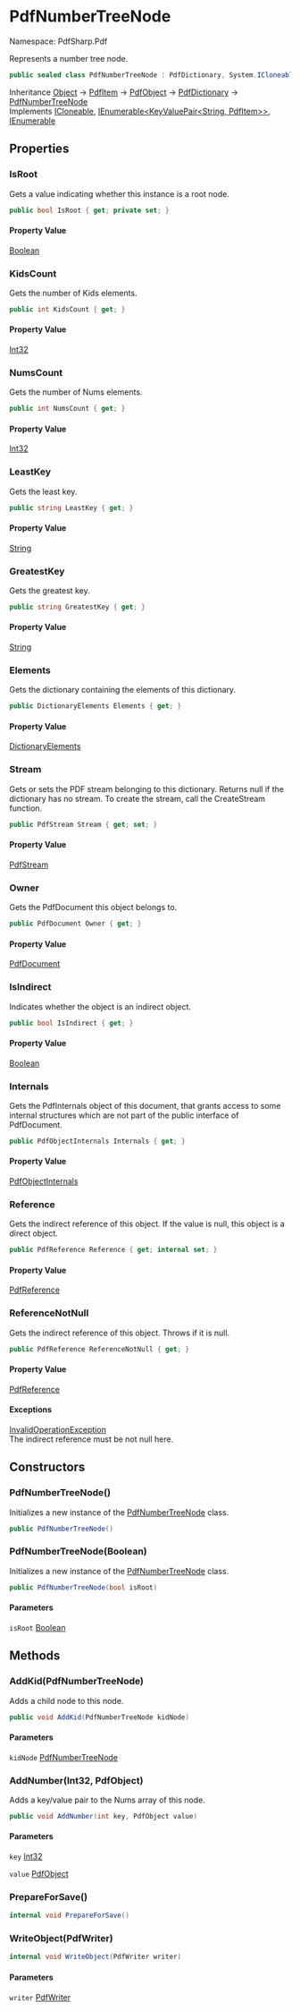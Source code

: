 # PdfNumberTreeNode

Namespace: PdfSharp.Pdf

Represents a number tree node.

```csharp
public sealed class PdfNumberTreeNode : PdfDictionary, System.ICloneable, System.Collections.Generic.IEnumerable`1[[System.Collections.Generic.KeyValuePair`2[[System.String, System.Private.CoreLib, Version=6.0.0.0, Culture=neutral, PublicKeyToken=7cec85d7bea7798e],[PdfSharp.Pdf.PdfItem, PdfSharp, Version=0.1.3.0, Culture=neutral, PublicKeyToken=null]], System.Private.CoreLib, Version=6.0.0.0, Culture=neutral, PublicKeyToken=7cec85d7bea7798e]], System.Collections.IEnumerable
```

Inheritance [Object](https://docs.microsoft.com/en-us/dotnet/api/system.object) → [PdfItem](./pdfsharp.pdf.pdfitem) → [PdfObject](./pdfsharp.pdf.pdfobject) → [PdfDictionary](./pdfsharp.pdf.pdfdictionary) → [PdfNumberTreeNode](./pdfsharp.pdf.pdfnumbertreenode)<br>
Implements [ICloneable](https://docs.microsoft.com/en-us/dotnet/api/system.icloneable), [IEnumerable&lt;KeyValuePair&lt;String, PdfItem&gt;&gt;](https://docs.microsoft.com/en-us/dotnet/api/system.collections.generic.ienumerable-1), [IEnumerable](https://docs.microsoft.com/en-us/dotnet/api/system.collections.ienumerable)

## Properties

### **IsRoot**

Gets a value indicating whether this instance is a root node.

```csharp
public bool IsRoot { get; private set; }
```

#### Property Value

[Boolean](https://docs.microsoft.com/en-us/dotnet/api/system.boolean)<br>

### **KidsCount**

Gets the number of Kids elements.

```csharp
public int KidsCount { get; }
```

#### Property Value

[Int32](https://docs.microsoft.com/en-us/dotnet/api/system.int32)<br>

### **NumsCount**

Gets the number of Nums elements.

```csharp
public int NumsCount { get; }
```

#### Property Value

[Int32](https://docs.microsoft.com/en-us/dotnet/api/system.int32)<br>

### **LeastKey**

Gets the least key.

```csharp
public string LeastKey { get; }
```

#### Property Value

[String](https://docs.microsoft.com/en-us/dotnet/api/system.string)<br>

### **GreatestKey**

Gets the greatest key.

```csharp
public string GreatestKey { get; }
```

#### Property Value

[String](https://docs.microsoft.com/en-us/dotnet/api/system.string)<br>

### **Elements**

Gets the dictionary containing the elements of this dictionary.

```csharp
public DictionaryElements Elements { get; }
```

#### Property Value

[DictionaryElements](./pdfsharp.pdf.pdfdictionary.dictionaryelements)<br>

### **Stream**

Gets or sets the PDF stream belonging to this dictionary. Returns null if the dictionary has
 no stream. To create the stream, call the CreateStream function.

```csharp
public PdfStream Stream { get; set; }
```

#### Property Value

[PdfStream](./pdfsharp.pdf.pdfdictionary.pdfstream)<br>

### **Owner**

Gets the PdfDocument this object belongs to.

```csharp
public PdfDocument Owner { get; }
```

#### Property Value

[PdfDocument](./pdfsharp.pdf.pdfdocument)<br>

### **IsIndirect**

Indicates whether the object is an indirect object.

```csharp
public bool IsIndirect { get; }
```

#### Property Value

[Boolean](https://docs.microsoft.com/en-us/dotnet/api/system.boolean)<br>

### **Internals**

Gets the PdfInternals object of this document, that grants access to some internal structures
 which are not part of the public interface of PdfDocument.

```csharp
public PdfObjectInternals Internals { get; }
```

#### Property Value

[PdfObjectInternals](./pdfsharp.pdf.advanced.pdfobjectinternals)<br>

### **Reference**

Gets the indirect reference of this object. If the value is null, this object is a direct object.

```csharp
public PdfReference Reference { get; internal set; }
```

#### Property Value

[PdfReference](./pdfsharp.pdf.advanced.pdfreference)<br>

### **ReferenceNotNull**

Gets the indirect reference of this object. Throws if it is null.

```csharp
public PdfReference ReferenceNotNull { get; }
```

#### Property Value

[PdfReference](./pdfsharp.pdf.advanced.pdfreference)<br>

#### Exceptions

[InvalidOperationException](https://docs.microsoft.com/en-us/dotnet/api/system.invalidoperationexception)<br>
The indirect reference must be not null here.

## Constructors

### **PdfNumberTreeNode()**

Initializes a new instance of the [PdfNumberTreeNode](./pdfsharp.pdf.pdfnumbertreenode) class.

```csharp
public PdfNumberTreeNode()
```

### **PdfNumberTreeNode(Boolean)**

Initializes a new instance of the [PdfNumberTreeNode](./pdfsharp.pdf.pdfnumbertreenode) class.

```csharp
public PdfNumberTreeNode(bool isRoot)
```

#### Parameters

`isRoot` [Boolean](https://docs.microsoft.com/en-us/dotnet/api/system.boolean)<br>

## Methods

### **AddKid(PdfNumberTreeNode)**

Adds a child node to this node.

```csharp
public void AddKid(PdfNumberTreeNode kidNode)
```

#### Parameters

`kidNode` [PdfNumberTreeNode](./pdfsharp.pdf.pdfnumbertreenode)<br>

### **AddNumber(Int32, PdfObject)**

Adds a key/value pair to the Nums array of this node.

```csharp
public void AddNumber(int key, PdfObject value)
```

#### Parameters

`key` [Int32](https://docs.microsoft.com/en-us/dotnet/api/system.int32)<br>

`value` [PdfObject](./pdfsharp.pdf.pdfobject)<br>

### **PrepareForSave()**

```csharp
internal void PrepareForSave()
```

### **WriteObject(PdfWriter)**

```csharp
internal void WriteObject(PdfWriter writer)
```

#### Parameters

`writer` [PdfWriter](./pdfsharp.pdf.io.pdfwriter)<br>
